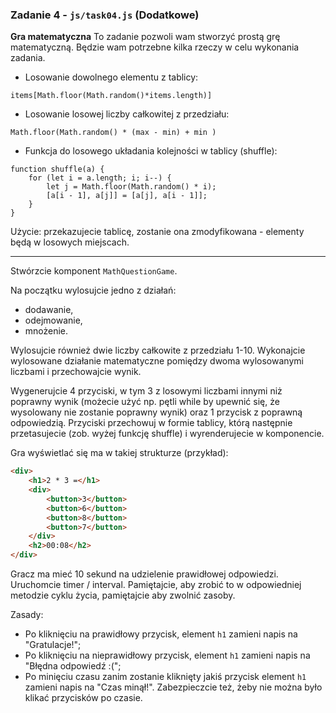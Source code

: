 ### Zadanie 4 - `js/task04.js` (Dodatkowe)

**Gra matematyczna**
To zadanie pozwoli wam stworzyć prostą grę matematyczną. Będzie wam potrzebne kilka rzeczy w celu wykonania zadania. 

- Losowanie dowolnego elementu z tablicy:
```
items[Math.floor(Math.random()*items.length)]
```

- Losowanie losowej liczby całkowitej z przedziału:
```
Math.floor(Math.random() * (max - min) + min )
```

- Funkcja do losowego układania kolejności w tablicy (shuffle):
```
function shuffle(a) {
    for (let i = a.length; i; i--) {
        let j = Math.floor(Math.random() * i);
        [a[i - 1], a[j]] = [a[j], a[i - 1]];
    }
}
```
Użycie: przekazujecie tablicę, zostanie ona zmodyfikowana - elementy będą w losowych miejscach.

--- 

Stwórzcie komponent `MathQuestionGame`.

Na początku wylosujcie jedno z działań: 
- dodawanie, 
- odejmowanie,
- mnożenie.

Wylosujcie również dwie liczby całkowite z przedziału 1-10. Wykonajcie wylosowane działanie matematyczne pomiędzy dwoma wylosowanymi liczbami i przechowajcie wynik.

Wygenerujcie 4 przyciski, w tym 3 z losowymi liczbami innymi niż poprawny wynik (możecie użyć np. pętli while by upewnić się, że wysolowany nie zostanie poprawny wynik) oraz 1 przycisk z poprawną odpowiedzią. Przyciski przechowuj w formie tablicy, którą następnie przetasujecie (zob. wyżej funkcję shuffle) i wyrenderujecie w komponencie.

Gra wyświetlać się ma w takiej strukturze (przykład):
```html
<div>
    <h1>2 * 3 =</h1>
    <div>
        <button>3</button>
        <button>6</button>
        <button>8</button>
        <button>7</button>
    </div>
    <h2>00:08</h2>
</div>
```

Gracz ma mieć 10 sekund na udzielenie prawidłowej odpowiedzi. Uruchomcie timer / interval. Pamiętajcie, aby zrobić to w odpowiedniej metodzie cyklu życia, pamiętajcie aby zwolnić zasoby.

Zasady:

- Po kliknięciu na prawidłowy przycisk, element `h1` zamieni napis na "Gratulacje!";
- Po kliknięciu na nieprawidłowy przycisk, element `h1` zamieni napis na "Błędna odpowiedź :(";
- Po minięciu czasu zanim zostanie kliknięty jakiś przycisk element `h1` zamieni napis na "Czas minął!". Zabezpieczcie też, żeby nie można było klikać przycisków po czasie.

